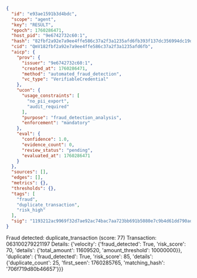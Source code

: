 ```json
{
  "id": "e93ae1591b3d4bdc",
  "scope": "agent",
  "key": "RESULT",
  "epoch": 1760286471,
  "host_pid": "9e6742732c60:1",
  "hash": "82fbf2a92e7a9ee4ffe586c37a2f3a1235afd6fb393f137dc356994dc19d018e",
  "cid": "QmV182fbf2a92e7a9ee4ffe586c37a2f3a1235afd6fb",
  "aicp": {
    "prov": {
      "issuer": "9e6742732c60:1",
      "created_at": 1760286471,
      "method": "automated_fraud_detection",
      "vc_type": "VerifiableCredential"
    },
    "ucon": {
      "usage_constraints": [
        "no_pii_export",
        "audit_required"
      ],
      "purpose": "fraud_detection_analysis",
      "enforcement": "mandatory"
    },
    "eval": {
      "confidence": 1.0,
      "evidence_count": 0,
      "review_status": "pending",
      "evaluated_at": 1760286471
    }
  },
  "sources": [],
  "edges": [],
  "metrics": {},
  "thresholds": {},
  "tags": [
    "fraud",
    "duplicate_transaction",
    "risk_high"
  ],
  "sig": "1193212ac9969f32d7ae92ac74bac7aa723bb691b5080e7c9b4d61dd790ad335"
}
```

Fraud detected: duplicate_transaction (score: 77)
Transaction: 063100279221197
Details: {'velocity': {'fraud_detected': True, 'risk_score': 70, 'details': {'total_amount': 11609520, 'amount_threshold': 10000000}}, 'duplicate': {'fraud_detected': True, 'risk_score': 85, 'details': {'duplicate_count': 25, 'first_seen': 1760285765, 'matching_hash': '706f719d80b46657'}}}